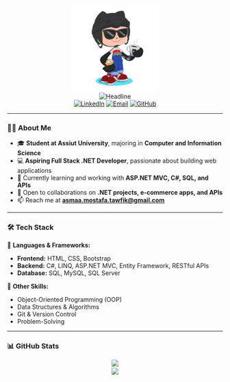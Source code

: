 <div align="center">
    <img src="https://raw.githubusercontent.com/AhmedFathyDev/AhmedFathyDev/main/GitHub.png" alt="GitHub Octocat Drinking a Cup of Coffee" height="200">
</div>

<div align="center">
    <img src="https://readme-typing-svg.herokuapp.com?color=%236FDA44&size=32&center=true&vCenter=true&width=600&height=50&lines=Hi+there,+I'm+Asmaa+Mostafa+Tawfik!+%F0%9F%91%8B;Computer+Science+Student;Full+Stack+.NET+Developer;Problem+Solver;Tech+Enthusiast" alt="Headline">
</div>

<div align="center">
    <a href="https://www.linkedin.com/in/asmaa-mostafa-tawfik"><img src="https://img.shields.io/badge/Linkedin-0077b5?style=flat&logo=linkedin" alt="LinkedIn" /></a>
    <a href="mailto:asmaa.mostafa.tawfik@gmail.com"><img src="https://img.shields.io/badge/Email-D14836?style=flat&logo=gmail&logoColor=white" alt="Email" /></a>
    <a href="https://github.com/AsmaMostafatawfik"><img src="https://img.shields.io/badge/GitHub-333?style=flat&logo=github" alt="GitHub" /></a>
</div>

---

### **👩‍💻 About Me**
- 🎓 **Student at Assiut University**, majoring in **Computer and Information Science**  
- 💻 **Aspiring Full Stack .NET Developer**, passionate about building web applications  
- 🌱 Currently learning and working with **ASP.NET MVC, C#, SQL, and APIs**  
- 🤝 Open to collaborations on **.NET projects, e-commerce apps, and APIs**  
- 📫 Reach me at **asmaa.mostafa.tawfik@gmail.com**  

---

### **🛠 Tech Stack**
📌 **Languages & Frameworks:**  
- **Frontend:** HTML, CSS, Bootstrap  
- **Backend:** C#, LINQ, ASP.NET MVC, Entity Framework, RESTful APIs  
- **Database:** SQL, MySQL, SQL Server  

📌 **Other Skills:**  
- Object-Oriented Programming (OOP)  
- Data Structures & Algorithms  
- Git & Version Control  
- Problem-Solving  

---


### **📊 GitHub Stats**
<div align="center">
    <img src="https://github-readme-stats.vercel.app/api?username=AsmaMostafatawfik&show_icons=true&theme=dark" height="200" />
    <br>
    <img src="https://github-readme-streak-stats.herokuapp.com/?user=AsmaMostafatawfik&theme=dark" height="200" />
</div>



